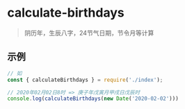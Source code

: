 # calculate-birthdays

> 阴历年，生辰八字，24节气日期，节令月等计算

## 示例

```javascript
// 如
const { calculateBirthdays } = require('./index');

// 2020年02月02日8时 => 庚子年戊寅月甲戌日戊辰时
console.log(calculateBirthdays(new Date('2020-02-02')))
```
